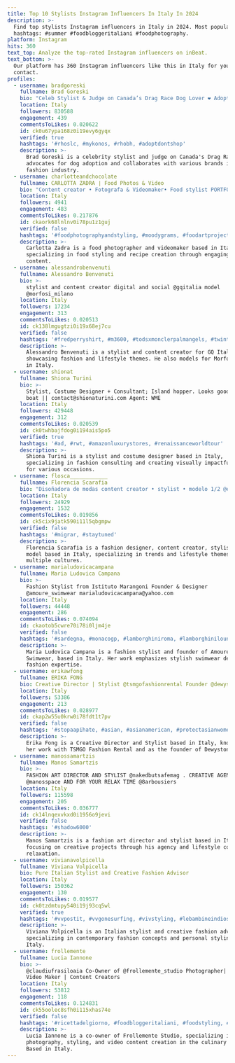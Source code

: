 ```yaml
---
title: Top 10 Stylists Instagram Influencers In Italy In 2024
description: >-
  Find top stylists Instagram influencers in Italy in 2024. Most popular
  hashtags: #summer #foodbloggeritaliani #foodphotography.
platform: Instagram
hits: 360
text_top: Analyze the top-rated Instagram influencers on inBeat.
text_bottom: >-
  Our platform has 360 Instagram influencers like this in Italy for you to
  contact.
profiles:
  - username: bradgoreski
    fullname: Brad Goreski
    bio: "Celeb Stylist & Judge on Canada’s Drag Race Dog Lover ❤️ Adopt Don’t Shop \U0001F436 Endorsements-BradGoreskiBrandTeam@caa.com Styling - Amy at the Wall Group"
    location: Italy
    followers: 830588
    engagement: 439
    commentsToLikes: 0.020622
    id: ck0u67ypa168z0i19evy6gyqx
    verified: true
    hashtags: '#rhoslc, #mykonos, #rhobh, #adoptdontshop'
    description: >-
      Brad Goreski is a celebrity stylist and judge on Canada's Drag Race. He
      advocates for dog adoption and collaborates with various brands in the
      fashion industry.
  - username: charlotteandchocolate
    fullname: CARLOTTA ZADRA ∣ Food Photos & Video
    bio: "Content creator • Fotografa & Videomaker• Food stylist PORTFOLIO & RICETTE \U0001F447\U0001F447\U0001F447"
    location: Italy
    followers: 4941
    engagement: 483
    commentsToLikes: 0.217876
    id: ckaork68lnlnv0i78pu1z1guj
    verified: false
    hashtags: '#foodphotographyandstyling, #moodygrams, #foodartproject, #chasingbeauty'
    description: >-
      Carlotta Zadra is a food photographer and videomaker based in Italy,
      specializing in food styling and recipe creation through engaging visual
      content.
  - username: alessandrobenvenuti
    fullname: Alessandro Benvenuti
    bio: >-
      stylist and content creator digital and social @gqitalia model
      @morfosi_milano
    location: Italy
    followers: 17234
    engagement: 313
    commentsToLikes: 0.020513
    id: ck138lmgugtzi0i19x68ej7cu
    verified: false
    hashtags: '#fredperryshirt, #m3600, #todsxmonclerpalmangels, #twintipped'
    description: >-
      Alessandro Benvenuti is a stylist and content creator for GQ Italia,
      showcasing fashion and lifestyle themes. He also models for Morfosi Milano
      in Italy.
  - username: shionat
    fullname: Shiona Turini
    bio: >-
      Stylist, Costume Designer + Consultant; Island hopper. Looks good on a
      boat || contact@shionaturini.com Agent: WME
    location: Italy
    followers: 429448
    engagement: 312
    commentsToLikes: 0.020539
    id: ck0twhbajfdog0i194ais5po5
    verified: true
    hashtags: '#ad, #rwt, #amazonluxurystores, #renaissanceworldtour'
    description: >-
      Shiona Turini is a stylist and costume designer based in Italy,
      specializing in fashion consulting and creating visually impactful looks
      for various occasions.
  - username: flosca____________
    fullname: Florencia Scarafia
    bio: "Disoñadora de modas content creator • stylist • modelo 1/2 @efe_friksandflawers Ita\U0001F4CDArg. Per. Ven."
    location: Italy
    followers: 24929
    engagement: 1532
    commentsToLikes: 0.019856
    id: ck5cix9jatk590i11l5qbgmpw
    verified: false
    hashtags: '#migrar, #staytuned'
    description: >-
      Florencia Scarafia is a fashion designer, content creator, stylist, and
      model based in Italy, specializing in trends and lifestyle themes across
      multiple cultures.
  - username: marialudovicacampana
    fullname: Maria Ludovica Campana
    bio: >-
      Fashion Stylist from Istituto Marangoni Founder & Designer
      @amoure_swimwear marialudovicacampana@yahoo.com
    location: Italy
    followers: 44448
    engagement: 286
    commentsToLikes: 0.074094
    id: ckaotob5cwre70i78i0ljm4je
    verified: false
    hashtags: '#sardegna, #monacogp, #lamborghiniroma, #lamborghinilounge'
    description: >-
      Maria Ludovica Campana is a fashion stylist and founder of Amoure
      Swimwear, based in Italy. Her work emphasizes stylish swimwear design and
      fashion expertise.
  - username: erikawfong
    fullname: ERIKA FONG
    bio: Creative Director | Stylist @tsmgofashionrental Founder @dewystone
    location: Italy
    followers: 53386
    engagement: 213
    commentsToLikes: 0.028977
    id: ckap2w55u0krw0i78fdt1t7pv
    verified: false
    hashtags: '#stopaapihate, #asian, #asianamerican, #protectasianwomen'
    description: >-
      Erika Fong is a Creative Director and Stylist based in Italy, known for
      her work with TSMGO Fashion Rental and as the founder of Dewystone.
  - username: manossamartzis
    fullname: Manos Samartzis
    bio: >-
      FASHION ART DIRECTOR AND STYLIST @nakedbutsafemag . CREATIVE AGENCY
      @manosspace AND FOR YOUR RELAX TIME @8arbousiers
    location: Italy
    followers: 115598
    engagement: 205
    commentsToLikes: 0.036777
    id: ck14lnqexvkxd0i1956o9jevi
    verified: false
    hashtags: '#shadow6000'
    description: >-
      Manos Samartzis is a fashion art director and stylist based in Italy,
      focusing on creative projects through his agency and lifestyle content for
      relaxation.
  - username: vivianavolpicella
    fullname: Viviana Volpicella
    bio: Pure Italian Stylist and Creative Fashion Advisor
    location: Italy
    followers: 150362
    engagement: 130
    commentsToLikes: 0.019577
    id: ck0tzdmtupy540i19j93cq5wl
    verified: true
    hashtags: '#vvpostit, #vvgonesurfing, #vivstyling, #lebambineindios'
    description: >-
      Viviana Volpicella is an Italian stylist and creative fashion advisor,
      specializing in contemporary fashion concepts and personal styling in
      Italy.
  - username: frollemente
    fullname: Lucia Iannone
    bio: >-
      @claudiufrasiloaia Co-Owner of @frollemente_studio Photographer| Stylist |
      Video Maker | Content Creators
    location: Italy
    followers: 53812
    engagement: 118
    commentsToLikes: 0.124831
    id: ck55oolec8sfh0i115xhas74e
    verified: false
    hashtags: '#ricettadelgiorno, #foodbloggeritaliani, #foodstyling, #onthetable'
    description: >-
      Lucia Iannone is a co-owner of Frollemente Studio, specializing in
      photography, styling, and video content creation in the culinary arts.
      Based in Italy.
---
```


